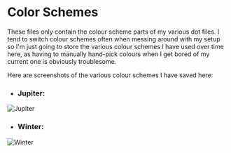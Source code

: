 # Color Schemes

These files only contain the colour scheme parts of my various dot files. I tend to switch colour schemes often when messing around with my setup so I'm
just going to store the various colour schemes I have used over time here, as having to manually hand-pick colours when I get bored of my current one is
obviously troublesome. 

Here are screenshots of the various colour schemes I have saved here:

* ### Jupiter:
![Jupiter](https://github.com/kubakerlin/dotfiles/blob/main/color_schemes/Jupiter/jupiter.png)

* ### Winter:
![Winter](https://github.com/kubakerlin/dotfiles/blob/main/color_schemes/Winter/winter.png)
